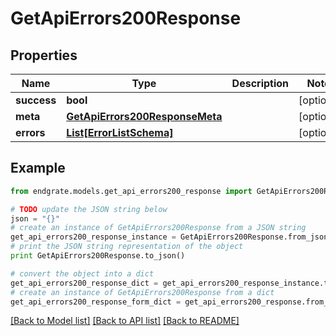 # GetApiErrors200Response


## Properties

Name | Type | Description | Notes
------------ | ------------- | ------------- | -------------
**success** | **bool** |  | [optional] 
**meta** | [**GetApiErrors200ResponseMeta**](GetApiErrors200ResponseMeta.md) |  | [optional] 
**errors** | [**List[ErrorListSchema]**](ErrorListSchema.md) |  | [optional] 

## Example

```python
from endgrate.models.get_api_errors200_response import GetApiErrors200Response

# TODO update the JSON string below
json = "{}"
# create an instance of GetApiErrors200Response from a JSON string
get_api_errors200_response_instance = GetApiErrors200Response.from_json(json)
# print the JSON string representation of the object
print GetApiErrors200Response.to_json()

# convert the object into a dict
get_api_errors200_response_dict = get_api_errors200_response_instance.to_dict()
# create an instance of GetApiErrors200Response from a dict
get_api_errors200_response_form_dict = get_api_errors200_response.from_dict(get_api_errors200_response_dict)
```
[[Back to Model list]](../README.md#documentation-for-models) [[Back to API list]](../README.md#documentation-for-api-endpoints) [[Back to README]](../README.md)


